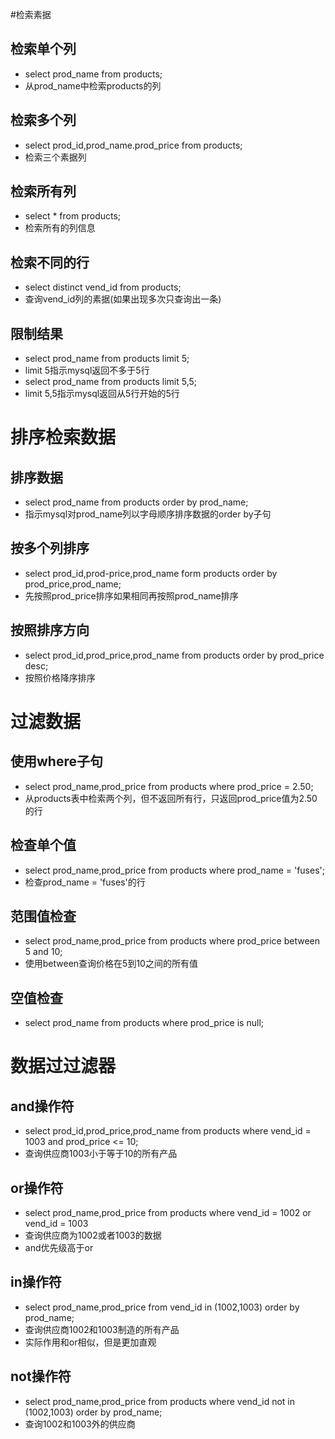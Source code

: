 #检索素据
## 检索单个列
* select prod_name from products;
* 从prod_name中检索products的列
## 检索多个列
* select prod_id,prod_name.prod_price from products;
* 检索三个素据列
## 检索所有列
* select * from products;
* 检索所有的列信息

## 检索不同的行
* select distinct vend_id from products;
* 查询vend_id列的素据(如果出现多次只查询出一条)

## 限制结果
* select prod_name from products limit 5;
* limit 5指示mysql返回不多于5行
* select prod_name from products limit 5,5;
* limit 5,5指示mysql返回从5行开始的5行

# 排序检索数据
## 排序数据
* select prod_name from products order by prod_name;
* 指示mysql对prod_name列以字母顺序排序数据的order by子句

## 按多个列排序
* select prod_id,prod-price,prod_name form products order by prod_price,prod_name;
* 先按照prod_price排序如果相同再按照prod_name排序

## 按照排序方向
* select prod_id,prod_price,prod_name from products order by prod_price desc;
* 按照价格降序排序

# 过滤数据
## 使用where子句
* select prod_name,prod_price from products where prod_price = 2.50;
* 从products表中检索两个列，但不返回所有行，只返回prod_price值为2.50的行
## 检查单个值
* select prod_name,prod_price from products where prod_name = 'fuses';
* 检查prod_name = 'fuses'的行
## 范围值检查
* select prod_name,prod_price from products where prod_price between 5 and 10;
* 使用between查询价格在5到10之间的所有值
## 空值检查
* select prod_name from products where prod_price is null;
# 数据过过滤器
## and操作符
* select prod_id,prod_price,prod_name from products where vend_id = 1003 and prod_price \<= 10;
* 查询供应商1003小于等于10的所有产品
## or操作符
* select prod_name,prod_price from products where vend_id = 1002 or vend_id = 1003
* 查询供应商为1002或者1003的数据
* and优先级高于or
## in操作符
* select prod_name,prod_price from vend_id in (1002,1003) order by prod_name;
* 查询供应商1002和1003制造的所有产品
* 实际作用和or相似，但是更加直观
## not操作符
* select prod_name,prod_price from products where vend_id not in (1002,1003) order by prod_name;
* 查询1002和1003外的供应商



